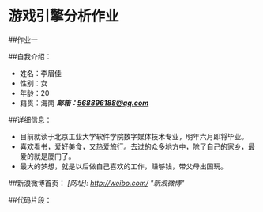# 游戏引擎分析作业
##作业一


##自我介绍：

* 姓名：李眉佳
* 性别：女
* 年龄：20
* 籍贯：海南
***邮箱：568896188@qq.com***

##详细信息：
* 目前就读于北京工业大学软件学院数字媒体技术专业，明年六月即将毕业。
* 喜欢看书，爱好美食，又热爱旅行。去过的众多地方中，除了自己的家乡，最爱的就是厦门了。
* 最大的梦想，就是以后做自己喜欢的工作，赚够钱，带父母出国玩。

##新浪微博首页：
*[网址]: <http://weibo.com/>  "新浪微博"*

##代码片段：




